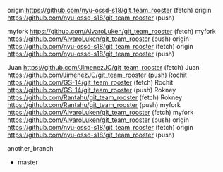 origin	https://github.com/nyu-ossd-s18/git_team_rooster (fetch)
origin	https://github.com/nyu-ossd-s18/git_team_rooster (push)

myfork	https://github.com/AlvaroLuken/git_team_rooster (fetch)
myfork	https://github.com/AlvaroLuken/git_team_rooster (push)
origin	https://github.com/nyu-ossd-s18/git_team_rooster (fetch)
origin	https://github.com/nyu-ossd-s18/git_team_rooster (push)

Juan	https://github.com/JimenezJC/git_team_rooster (fetch)
Juan	https://github.com/JimenezJC/git_team_rooster (push)
Rochit	https://github.com/GS-14/git_team_rooster (fetch)
Rochit	https://github.com/GS-14/git_team_rooster (push)
Rokney	https://github.com/Rantahu/git_team_rooster (fetch)
Rokney	https://github.com/Rantahu/git_team_rooster (push)
myfork	https://github.com/AlvaroLuken/git_team_rooster (fetch)
myfork	https://github.com/AlvaroLuken/git_team_rooster (push)
origin	https://github.com/nyu-ossd-s18/git_team_rooster (fetch)
origin	https://github.com/nyu-ossd-s18/git_team_rooster (push)

  another_branch
* master